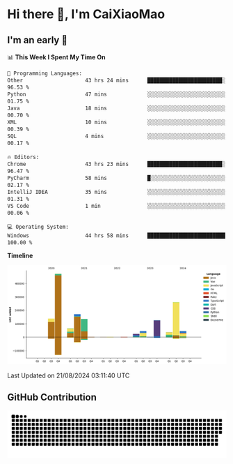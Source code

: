 # Hi there 👋, I'm CaiXiaoMao

## I'm an early 🐤
<!--START_SECTION:waka-->
📊 **This Week I Spent My Time On** 

```text
💬 Programming Languages: 
Other                    43 hrs 24 mins      ████████████████████████░   96.53 % 
Python                   47 mins             ░░░░░░░░░░░░░░░░░░░░░░░░░   01.75 % 
Java                     18 mins             ░░░░░░░░░░░░░░░░░░░░░░░░░   00.70 % 
XML                      10 mins             ░░░░░░░░░░░░░░░░░░░░░░░░░   00.39 % 
SQL                      4 mins              ░░░░░░░░░░░░░░░░░░░░░░░░░   00.17 % 

🔥 Editors: 
Chrome                   43 hrs 23 mins      ████████████████████████░   96.47 % 
PyCharm                  58 mins             █░░░░░░░░░░░░░░░░░░░░░░░░   02.17 % 
IntelliJ IDEA            35 mins             ░░░░░░░░░░░░░░░░░░░░░░░░░   01.31 % 
VS Code                  1 min               ░░░░░░░░░░░░░░░░░░░░░░░░░   00.06 % 

💻 Operating System: 
Windows                  44 hrs 58 mins      █████████████████████████   100.00 % 
```

**Timeline**

![Lines of Code chart](https://raw.githubusercontent.com/caixiaomao/caixiaomao/main/assets/bar_graph.png)


 Last Updated on 21/08/2024 03:11:40 UTC
<!--END_SECTION:waka-->

## GitHub Contribution
<picture>
  <source media="(prefers-color-scheme: dark)" srcset="/dist/snake/github-contribution-grid-snake-dark.svg" />
  <source media="(prefers-color-scheme: light)" srcset="/dist/snake/github-contribution-grid-snake.svg" />
  <img alt="github contribution grid snake animation" src="/dist/snake/github-contribution-grid-snake.svg" />
</picture>
